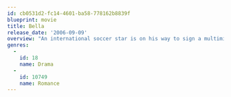 ```yaml
---
id: cb0531d2-fc14-4601-ba58-778162b8839f
blueprint: movie
title: Bella
release_date: '2006-09-09'
overview: "An international soccer star is on his way to sign a multimillion dollar contract when something happens that brings his career to an abrupt end. A beautiful waitress, struggling to make it in New York City, discovers something about herself that she's unprepared for. In one irreversible moment, their lives are turned upside down."
genres:
  -
    id: 18
    name: Drama
  -
    id: 10749
    name: Romance
---
```

